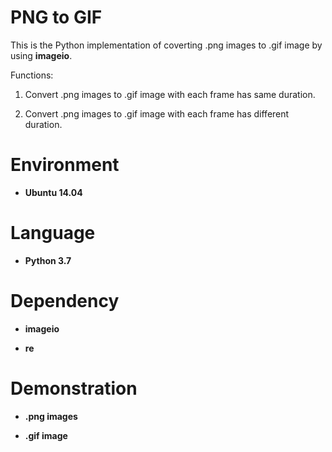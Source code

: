 # PNG to GIF

This is the Python implementation of coverting .png images to .gif image by using **imageio**.

Functions:

1. Convert .png images to .gif image with each frame has same duration.

2. Convert .png images to .gif image with each frame has different duration.

# Environment

* __Ubuntu 14.04__

# Language

* __Python 3.7__

# Dependency

* __imageio__

* __re__

# Demonstration

* __.png images__

* __.gif image__
